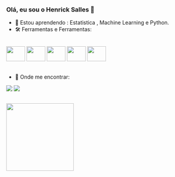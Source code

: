 ### Olá, eu sou o Henrick Salles 👋

- 🌱 Estou aprendendo : Estatistica , Machine Learning  e Python.
- 🛠️ Ferramentas e Ferramentas: 

<dev style="display:inline_block"><br>
<img height='40' width='50' src="https://cdn.jsdelivr.net/gh/devicons/devicon/icons/python/python-original-wordmark.svg"/>
<img height='40' width='50' src="https://cdn.jsdelivr.net/gh/devicons/devicon/icons/numpy/numpy-original.svg" />
<img height='40' width='50' src="https://cdn.jsdelivr.net/gh/devicons/devicon/icons/jupyter/jupyter-original-wordmark.svg" />
<img height='40' width='50' src="https://cdn.jsdelivr.net/gh/devicons/devicon/icons/pandas/pandas-original.svg" />
<img height='40' width='50' src="https://cdn.jsdelivr.net/gh/devicons/devicon/icons/anaconda/anaconda-original.svg" />

##


- 🔭 Onde me encontrar:

<a href="https://www.linkedin.com/in/henrick-salles" target="_blank"><img src="https://img.shields.io/badge/LinkedIn-0077B5?style=for-the-badge&logo=linkedin&logoColor=white" target="_black"></a>
<a href="https://www.kaggle.com/henricksfs" target="_black"><img src="https://img.shields.io/badge/Kaggle-20BEFF?style=for-the-badge&logo=Kaggle&logoColor=white" target="_black"></a>



##


<img height="180cm" src="https://github-readme-stats.vercel.app/api?username=henrick-sfs&theme=blue-green"></a>
   
